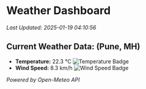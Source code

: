 
# Weather Dashboard

_Last Updated: 2025-01-19 04:10:56_

## Current Weather Data: (Pune, MH)
- **Temperature:** 22.3 °C ![Temperature Badge](https://img.shields.io/badge/Temperature-Medium%20Temp-green)
- **Wind Speed:** 8.3 km/h ![Wind Speed Badge](https://img.shields.io/badge/Wind%20Speed-Low%20Wind-blue)

*Powered by Open-Meteo API*
